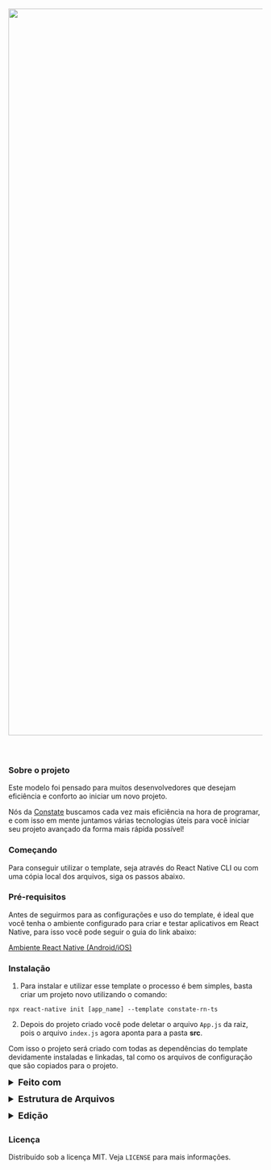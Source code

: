 <h1 align="center">

<a href="http://constate.co/">
<img src="https://i.ibb.co/M8L1pLF/template-banner.png" width="1440"/>
</a>
</h1>
<br />

<!-- <p style="font-size: 18px; font-weight: bold; margin: 4px 0">Sobre o projeto</p> -->

### Sobre o projeto

Este modelo foi pensado para muitos desenvolvedores que desejam eficiência e conforto ao iniciar um novo projeto.

Nós da [Constate](https://constate.co) buscamos cada vez mais eficiência na hora de programar, e com isso em mente juntamos várias tecnologias úteis para você iniciar seu projeto avançado da forma mais rápida possível!

<!-- GETTING STARTED -->

<!-- <p style="font-size: 18px; font-weight: bold; margin: 4px 0">Começando</p> -->

### Começando

Para conseguir utilizar o template, seja através do React Native CLI ou com uma cópia local dos arquivos, siga os passos abaixo.

<!-- <p style="font-size: 18px; font-weight: bold; margin: 4px 0">Pré-requisitos</p> -->

### Pré-requisitos

Antes de seguirmos para as configurações e uso do template, é ideal que você tenha o ambiente configurado para criar e testar aplicativos em React Native, para isso você pode seguir o guia do link abaixo:

[Ambiente React Native (Android/iOS)](https://github.com/Rocketseat/ambiente-react-native)

<!-- <p style="font-size: 18px; font-weight: bold; margin: 4px 0">Instalação</p> -->

### Instalação

1. Para instalar e utilizar esse template o processo é bem simples, basta criar um projeto novo utilizando o comando:

<!-- <div style="background-color: #000; padding: 12px 32px 6px; border-radius: 8px; margin: 8px 0">
  <p style="font-size: 16px;font-weight: bold;color: #FFF">
  react-native init <span contenteditable>SeuApp</span> --template constate-rn-ts
  </p>
</div> -->

```
npx react-native init [app_name] --template constate-rn-ts
```

2. Depois do projeto criado você pode deletar o arquivo `App.js` da raiz, pois o arquivo `index.js` agora aponta para a pasta **src**.

Com isso o projeto será criado com todas as dependências do template devidamente instaladas e linkadas, tal como os arquivos de configuração que são copiados para o projeto.

<details style="margin:8px 0">
<summary style="font-size: 18px; font-weight: bold; margin: 4px 0">Feito com</summary>
<section>
AS tecnologias usadas para fazer essa template:

- [React Native](http://facebook.github.io/react-native/) - O React Native é um framework que permite o desenvolvimento de aplicações mobile usando JavaScript e React;
- [Redux](https://redux.js.org/) - O Redux é um contêiner de estado previsível para aplicativos JavaScript. Ele ajuda você a escrever aplicativos que se comportam consistentemente, executados em diferentes ambientes (cliente, servidor e nativo) e são fáceis de testar;
  - [Redux Saga](https://redux-saga.js.org/) - O redux-saga é uma biblioteca que tem como objetivo tornar os efeitos colaterais dos aplicativos mais fáceis de gerenciar, mais eficientes de executar, fáceis de testar e melhores em lidar com falhas;
- [React Navigation](https://reactnavigation.org/) - O React Navigation surgiu da necessidade comunidade do React Native de uma navegação de forma fácil de se usar, e escrita toda em JavaScript;
- [React Native Gesture Handler](https://kmagiera.github.io/react-native-gesture-handler/) - API declarativa que permite a manipulação de toques e gestos no React Native;
- [Axios](https://github.com/axios/axios) - O Axios é um cliente HTTP baseado em Promises para Browser e NodeJS;
- [i18n](https://www.npmjs.com/package/i18n) - O i18n é uma biblioteca auxiliar para criação de aplicativos multi-idiomas;
- [Prop Types](https://github.com/facebook/prop-types) - Verificação de tipo em tempo de execução para propriedades (props) React e objetos semelhantes;
- [Babel](https://babeljs.io/) - O Babel é um compilador JavaScript gratuito e de código aberto e transpiler configurável usado no desenvolvimento de aplicações JavaScript;
  - [babel-eslint](https://github.com/babel/babel-eslint) - Este pacote é um _wrapper_ do parser do Babel para o ESLint;
  - [babel-plugin-root-import](https://github.com/entwicklerstube/babel-plugin-root-import) - Esse plugin do Babel permite que sejam feitos imports e requires em caminhos baseados em uma raiz(root);
  - [babel-plugin-transform-remove-console](https://github.com/babel/minify/tree/master/packages/babel-plugin-transform-remove-console) - Esse plugin do Babel remove todos os console.\* da sua aplicação ([Dica no site oficial do RN](https://facebook.github.io/react-native/docs/performance#using-consolelog-statements));
- [ESLint](https://eslint.org/) - O ESLint é uma ferramenta de lint plugável para JavaScript e JSX;
  - [eslint-config-airbnb](https://github.com/airbnb/javascript/tree/master/packages/eslint-config-airbnb) - Este pacote fornece o .eslintrc do Airbnb como uma configuração compartilhada extensível;
  - [eslint-plugin-import](https://github.com/benmosher/eslint-plugin-import) - Plugin do ESLint com regras para ajudar na validação de imports;
  - [eslint-plugin-jsx-a11y](https://github.com/evcohen/eslint-plugin-jsx-a11y) - Verificador estático AST das regras do a11y em elementos JSX;
  - [eslint-plugin-react](https://github.com/yannickcr/eslint-plugin-react) - Regras de linting do ESLint específicas do React;
  - [eslint-plugin-react-native](https://github.com/Intellicode/eslint-plugin-react-native) - Regras de linting do ESLint específicas do React Native;
  - [eslint-import-resolver-babel-plugin-root-import](https://github.com/olalonde/eslint-import-resolver-babel-root-import) - Um resolver da lib _babel-root-import_ para a lib _eslint-plugin-import_;
- [Prettier](https://prettier.io/) - O Prettier atualiza seu código automaticamente seguindo os padrões que você quiser toda vez salva o arquivo;
  - [eslint-plugin-prettier](https://github.com/prettier/eslint-plugin-prettier) - Roda o Prettier como uma regra do ESLint;
  - [eslint-config-prettier](https://github.com/prettier/eslint-config-prettier) - Desativa todas as regras que são desnecessárias ou que podem dar conflito com o Prettier;
- [EditorConfig](https://editorconfig.org/) - O EditorConfig é um formatador de arquivos e coleções em forma de Plugin para Editores de código/texto com o objetivo de manter um padrão de código consistente entre diferentes editores, IDE's ou ambientes;

</section>
</details>

<details style="margin:8px 0">

<summary style="font-size: 18px; font-weight: bold; margin: 4px 0">Estrutura de Arquivos</summary>
<section>
A estrutura de arquivos está da seguinte maneira:

```bash
YourApp
├── src/
│   ├── @types/
│   │   └── env.d.ts
│   ├── assets/
│   │   ├── fonts/
│   │   │    ├── Product Sans Bold Italic.ttf
│   │   │    ├── Product Sans Bold.ttf
│   │   │    ├── Product Sans Italic.ttf
│   │   │    └── Product Sans Regular.ttf
│   │   ├── img/
│   │   │    ├── .gitkeep
│   │   │    ├── axios.png
│   │   │    ├── constate.png
│   │   │    ├── i18n.png
│   │   │    ├── navigation.png
│   │   │    ├── redux-sagas.png
│   │   │    ├── redux.png
│   │   │    └── typescript.png
│   │   └── svg/
│   │       └── .gitkeep
│   ├── config/
│   │   └── i18n.tsx
│   ├── fonts/
│   │   ├── en-us.json
│   │   ├── es-es.json
│   │   └── pt-br.json
│   ├── pages/
│   │   └── Main/
│   │       └── index.js
│   ├── routes/
│   │   ├── index.tsx
│   │   └── stack.tsx
│   ├── services/
│   │   └── api.js
│   ├── store/
│   │   ├── ducks/
│   │   │   ├── technologies/
│   │   │   │   └── index.tsx
│   │   │   └── user/
│   │   │       └── rootReducer.tsx
│   │   │       └── rootSaga.tsx
│   │   └── index.js
│   ├── theme/
│   │   ├── index.ts
│   │   └── light.ts
│   ├── utils/
│   │   ├── formatters.ts
│   │   └── validators.ts
│   │   └── types.ts
│   ├── index.js
│   └── routes.js
├── .buckconfig
├── .editorconfig
├── .env
├── .eslintrc.js
├── .flowconfig
├── .gitattributes
├── .gitignore
├── .prettierrc.js
├── .watchmanconfig
├── app.json
├── babel.config.js
├── index.js
├── metro.config.js
├── package.json
├── react-native-config.js
└── tsconfig.json
```

</section>
</details>

<details style="margin:8px 0">
<summary style="font-size: 18px; font-weight: bold; margin: 4px 0">Edição</summary>
<section>
Nesta seção haverão instruções caso você queira editar o template, explicando para que os diretórios são utilizados e também os arquivos de configuração.

- **src** - Diretório contendo todos os arquivos da aplicação, é criado um diretório `src` para que o código da aplicação possa ser isolado em um diretório e facilmente portado para outros projetos, se necessário;

  - **config** - Diretório para guardar os arquivos de configuração da aplicação, por exemplo, a configuração de uso do i18n;

    - **i18n.tsx** - Arquivo contendo a configuração do i18n, com os Plugins `i18next`, para ser usado na aplicação;

  - **assets** - Diretório para armazenar arquivos de mídia em geral que possam ser utilizadas na aplicação;

  - **pages** - Diretório onde ficam as páginas (telas) da aplicação, como forma de padronização e boas práticas toda página fica dentro de um diretório com seu nome;

    - **Main** - Diretório exemplo de uma página cujo nome é **Main**, por padrão foi adotado usar sempre como nome do diretório o nome da página em camelCase, dentro desse diretório é necessária a criação ao menos do arquivo `index.js` ;

      - **index.ts** - Arquivo com toda a lógica da página, com os componentes visuais a serem renderizados e também o código para conectar o componente ao Redux para acessar o State global e as Actions criadas nos Ducks;

  - **services** - Diretório onde serão criados os arquivos relacionados a serviços utilizados na aplicação, por exemplo, requisições HTTP, autenticação com Firebase ou qualquer outro serviço que for utilizado;

    - **api.ts** - Arquivo com a configuração da biblioteca Axios para envio de requisições HTTP, o endereço que vem configurado por padrão é para a API do Github;

  - **utils** - Diretório onde serão criados os métodos que deixam o desenvolvimento mais prático e menos repetitivo;

    - **formatters.ts** - Arquivo com vários métodos que formatam as string para que sejam melhor interpretadas pelos usuários;

    - **uuidValidator.ts** - Arquivo com um método capaz de validar um uuid;

  - **hooks** - Diretório onde serão criados os hooks personalizados do projeto;

    - **useInput.ts** - Método que abrevia a forma que os inputs agregam valor as variáveis;

  - **lang** - Diretório onde serão criados os arquivos de linguagem;

  - **themes** - Diretório onde serão criados os arquivos de temas para a aplicação;

  - **store** - Diretório onde será criada toda a estrutura do Redux para a aplicação, como os **Ducks** (Reducers + Action Types + Action Creators), os **Sagas** e um arquivo para centralizar toda essa configuração e disponibilizar para o restante da aplicação;

    - **ducks** - Diretório destinado a centralizar os **Ducks** da aplicação para padronização na estrutura relacionada ao Redux;

      - **index.ts** - Arquivo responsável por importar cada **Duck** criado e combiná-los em um só para serem usados no Redux através da função `combineReducers()` ;

    - **sagas** - Diretório destinado a centralizar os **Sagas** da aplicação para padronização na estrutura relacionada ao Redux;

      - **index.ts** - Arquivo responsável por relacionar as **Actions** disparadas pela aplicação às funções do **Saga**, que são Funções Generator, nele é definido os **Action Types** a serem "escutados" e qual função executar quando um Action Creator for executado;

    - **index.ts** - Arquivo responsável por executar a configuração para o funcinamento do Redux + Redux Saga, dentre suas funções estão: criar um **Middleware** para monitorar as Actions disparadas na aplicação, aplicar o middleware criado juntamente com um Enhancer que monitora o fluxo de uma função do **Saga**, criar o store global da aplicação combinando os reducers existentes e exportar o state criado;

  - **index.tsx** - Arquivo responsável por centralizar o código do diretório `src` , nele é inserido o HOC Provider do `react-redux` que é o responsável por disponilizar o state global para a aplicação, e dentro do Provider são chamadas as rotas tal como qualquer outra configuração que precise ser executada na inicialização da aplicação, ele é como um _Entry Point_ do diretório `src` ;

  - **routes** - Diretório onde fica os arquivos com as configurações de navegação da aplicação, nele são criados os Navigators disponibilizados na biblioteca React Navigation;

- **.editorconfig** - Arquivo destinado à configuração do plugin Editor Config, que padroniza algumas configurações para o editor em diferentes ambientes;

- **.eslintrc.json** - Arquivo de configuração do ESLint, é nele que são inseridas as regras e configurações de Linting do projeto, tal como a configuração do Resolver para o Babel Plugin Root Import e configuração da variável global `__DEV__` ;

- **babel.config.js** - Arquivo de configuração do Babel, é nele que é configurado o Babel Plugin Root Import para aceitar imports absolutos na aplicação usando o diretório `src` como raiz;

- **index.js** - Arquivo raiz da aplicação, também chamado de _Entry Point_, é o primeiro arquivo chamado no momento do build e execução da aplicação, nele é chamado o arquivo `src/index.js` que por sua vez chama as rotas da aplicação;

- **tsconfig.json** - Arquivo de configuração do TypeScript no Editor, ele é o responsável por ativar o Auto Complete de códigos TypeScript na aplicação;

- **package.json** - Diferente dos projetos comuns, esse arquivo tem as configurações necessárias para a publicação do Template no NPM, para saber mais sobre isso veja a seção abaixo.
</section>
</details>

<!-- <p style="font-size: 18px; font-weight: bold; margin: 4px 0">Licença</p> -->

### Licença

Distribuído sob a licença MIT. Veja `LICENSE` para mais informações.

<!-- <p style="font-size: 14px; font-weight: bold; margin-top: 48px">Agradecemos por visitar nossa template :D </p> -->
